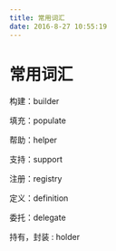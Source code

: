 ```yaml
---
title: 常用词汇
date: 2016-8-27 10:55:19
---
```


# 常用词汇

构建：builder

填充：populate

帮助：helper

支持：support

注册：registry

定义：definition

委托：delegate

持有，封装 : holder
